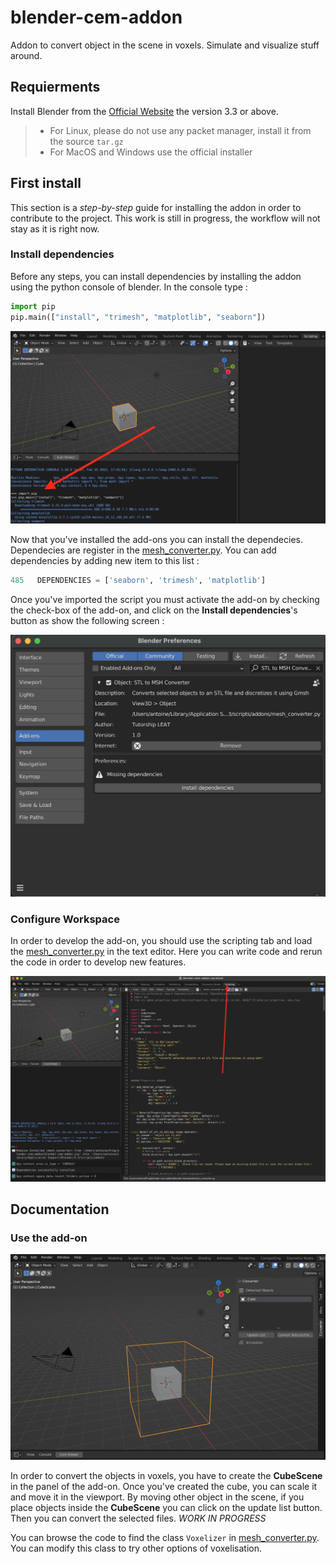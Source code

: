 # blender-cem-addon

Addon to convert object in the scene in voxels. Simulate and visualize stuff around.

## Requierments 

Install Blender from the [Official Website](https://www.blender.org/download/) the version 3.3 or above.

> - For Linux, please do not use any packet manager, install it from the source `tar.gz`
> - For MacOS and Windows use the official installer

## First install

This section is a *step-by-step* guide for installing the addon in order to contribute to the project. This work is still in progress, the workflow will not stay as it is right now.

### Install dependencies

Before any steps, you can install dependencies by installing the addon using the python console of blender. In the console type :

```py
import pip
pip.main(["install", "trimesh", "matplotlib", "seaborn"])
```

<img src="/docs/pip.png" width="600px" height="auto">

Now that you've installed the add-ons you can install the dependecies. Dependecies are register in the [mesh_converter.py](/blender-hotreload/mesh_converter.py). You can add dependencies by adding new item to this list : 

```py
485   DEPENDENCIES = ['seaborn', 'trimesh', 'matplotlib']
```

Once you've imported the script you must activate the add-on by checking the check-box of the add-on, and click on the **Install dependencies**'s button as show the following screen : 

<img src="/docs/dependencies.png" alt= “” width="600px" height="auto">

### Configure Workspace

In order to develop the add-on, you should use the scripting tab and load the [mesh_converter.py](/blender-hotreload/mesh_converter.py) in the text editor. Here you can write code and rerun the code in order to develop new features. 

![](/docs/scripting_workspace.png)


## Documentation

### Use the add-on 

![](/docs/use.png)

In order to convert the objects in voxels, you have to create the **CubeScene** in the panel of the add-on. Once you've created the cube, you can scale it and move it in the viewport. By moving other object in the scene, if you place objects inside the **CubeScene** you can click on the update list button. Then you can convert the selected files. *WORK IN PROGRESS*

You can browse the code to find the class `Voxelizer` in [mesh_converter.py](/blender-hotreload/mesh_converter.py). You can modify this class to try other options of voxelisation. 
